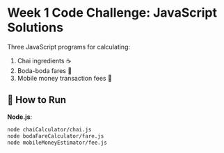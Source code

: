 # Week 1 Code Challenge: JavaScript Solutions 
Three JavaScript programs for calculating:
1. Chai ingredients ☕
2. Boda-boda fares 🛵  
3. Mobile money transaction fees 📱  

## 🚀 How to Run
 **Node.js**:  
   ```bash
   node chaiCalculator/chai.js
   node bodaFareCalculator/fare.js
   node mobileMoneyEstimator/fee.js
